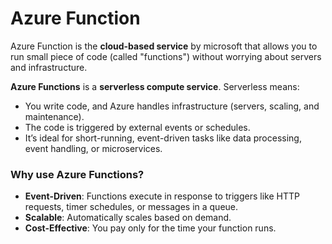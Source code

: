 # Azure Function

Azure Function is the **cloud-based service** by microsoft that allows you to run small piece of code (called "functions") without worrying about servers and infrastructure.

**Azure Functions** is a **serverless compute service**. Serverless means:
- You write code, and Azure handles infrastructure (servers, scaling, and maintenance).
- The code is triggered by external events or schedules.
- It’s ideal for short-running, event-driven tasks like data processing, event handling, or microservices.

### Why use Azure Functions?

- **Event-Driven**: Functions execute in response to triggers like HTTP requests, timer schedules, or messages in a queue.
- **Scalable**: Automatically scales based on demand.
- **Cost-Effective**: You pay only for the time your function runs.

